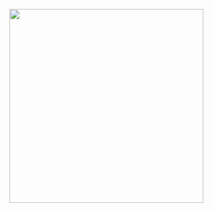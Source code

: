 <p>
  <a href="https://vaunt.dev">
    <img src="https://api.vaunt.dev/v1/github/entities/johnbushnell/contributions?format=svg&private=true" width="350" />
  </a>
</p>

<!-- <p>
  <img src="https://api.vaunt.dev/v1/github/entities/johnbushnell/achievements?format=svg&limit=3" width="350" />
</p> -->
